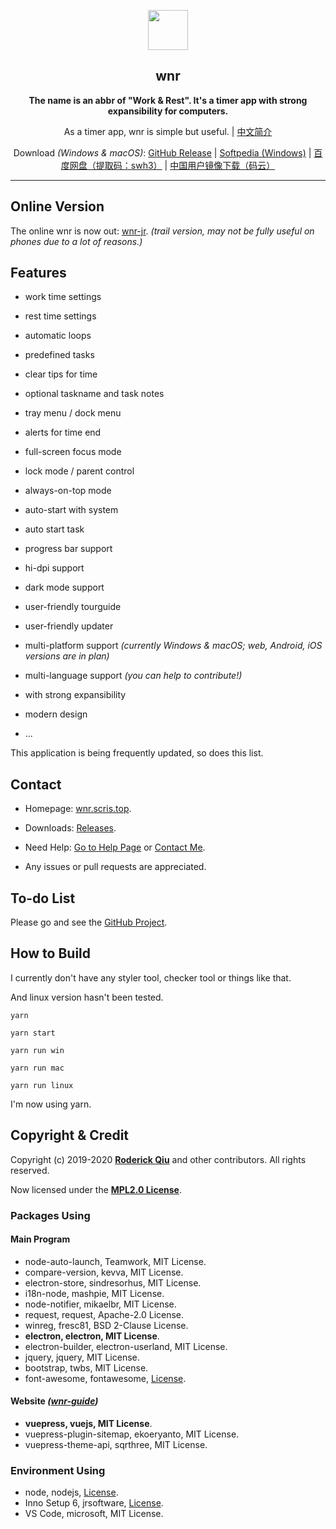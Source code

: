<p align="center"><img src="https://i.loli.net/2020/01/27/bOvLlYmT7dQFRjr.png"
        width="64px" /></p>

<h2 align="center">wnr</h2>

<p align="center">
    <b>The name is an abbr of "Work & Rest". It's a timer app with strong expansibility for computers.</b>
</p>

<p align="center">
    As a timer app, wnr is simple but useful. | <a href="https://scris.top/wnr/">中文简介</a>
</p>

<p align="center">
    Download <i>(Windows & macOS)</i>: <a href="https://github.com/RoderickQiu/wnr/releases">GitHub Release</a> | <a
        href="https://www.softpedia.com/get/Desktop-Enhancements/Clocks-Time-Management/wnr.shtml">Softpedia
        (Windows)</a> | <a href="https://pan.baidu.com/s/1PDpnEkf-zKQKQIhUTO0ubQ">百度网盘（提取码：swh3）</a> | <a href="https://gitee.com/roderickqiu/wnr-backup/releases/">中国用户镜像下载（码云）</a>
</p>

---

## Online Version

The online wnr is now out: [wnr-jr](https://wnr-jr.scris.top). *(trail version, may not be fully useful on phones due to a lot of reasons.)*

## Features

- work time settings

- rest time settings

- automatic loops

- predefined tasks

- clear tips for time

- optional taskname and task notes

- tray menu / dock menu

- alerts for time end

- full-screen focus mode

- lock mode / parent control

- always-on-top mode

- auto-start with system

- auto start task

- progress bar support

- hi-dpi support

- dark mode support

- user-friendly tourguide

- user-friendly updater

- multi-platform support *(currently Windows & macOS; web, Android, iOS versions are in plan)*

- multi-language support *(you can help to contribute!)*

- with strong expansibility

- modern design

- ...

This application is being frequently updated, so does this list.

## Contact

- Homepage: [wnr.scris.top](https://wnr.scris.top/).

- Downloads: [Releases](https://github.com/RoderickQiu/wnr/releases/).

- Need Help: [Go to Help Page](https://wnr.scris.top/guide/1-basic-usage.html) or [Contact Me](https://roderickqiu.scris.top/).

- Any issues or pull requests are appreciated.

## To-do List

Please go and see the [GitHub Project](https://github.com/RoderickQiu/wnr/projects/1).

## How to Build

I currently don't have any styler tool, checker tool or things like that.

And linux version hasn't been tested.

```shell
yarn

yarn start

yarn run win

yarn run mac

yarn run linux
```

I'm now using yarn.

## Copyright & Credit

Copyright (c) 2019-2020 **[Roderick Qiu](https://r-q.name)** and other contributors. All rights reserved.

Now licensed under the **[MPL2.0 License](https://github.com/RoderickQiu/wnr/blob/master/LICENSE)**.

### Packages Using

#### Main Program

- node-auto-launch, Teamwork, MIT License.
- compare-version, kevva, MIT License.
- electron-store, sindresorhus, MIT License.
- i18n-node, mashpie, MIT License.
- node-notifier, mikaelbr, MIT License.
- request, request, Apache-2.0 License.
- winreg, fresc81, BSD 2-Clause License.
- **electron, electron, MIT License**.
- electron-builder, electron-userland, MIT License.
- jquery, jquery, MIT License.
- bootstrap, twbs, MIT License.
- font-awesome, fontawesome, [License](https://github.com/FortAwesome/Font-Awesome/blob/master/LICENSE.txt).

#### Website *([wnr-guide](https://github.com/RoderickQiu/wnr-guide))*

- **vuepress, vuejs, MIT License**.
- vuepress-plugin-sitemap, ekoeryanto, MIT License.
- vuepress-theme-api, sqrthree, MIT License.

### Environment Using

- node, nodejs, [License](https://github.com/nodejs/node/blob/master/LICENSE).
- Inno Setup 6, jrsoftware, [License](https://github.com/jrsoftware/issrc/blob/master/license.txt).
- VS Code, microsoft, MIT License.
